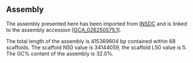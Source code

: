 **Assembly**
--------

The assembly presented here has been imported from [INSDC](http://www.insdc.org) and is linked to the assembly accession [[GCA\_026250575.1](http://www.ebi.ac.uk/ena/data/view/GCA_026250575.1)].

The total length of the assembly is 415369604 bp contained within 68 scaffolds.
The scaffold N50 value is 34144059, the scaffold L50 value is 5.
The GC% content of the assembly is 32.0%.
